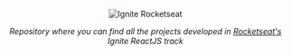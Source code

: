 <p align="center">
   <img src="https://app.rocketseat.com.br/_next/image?url=%2Fassets%2Fimages%2Fignite%2Ftrails%2Freact-js.svg&w=96&q=75" alt="Ignite Rocketseat"/>
</p>

<p align="center"><em>Repository where you can find all the projects developed in <a href="https://github.com/Rocketseat" target="_blank">Rocketseat's</a> Ignite ReactJS track </em></p>
